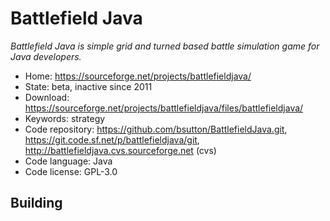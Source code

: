 # Battlefield Java

_Battlefield Java is simple grid and turned based battle simulation game for Java developers._

- Home: https://sourceforge.net/projects/battlefieldjava/
- State: beta, inactive since 2011
- Download: https://sourceforge.net/projects/battlefieldjava/files/battlefieldjava/
- Keywords: strategy
- Code repository: https://github.com/bsutton/BattlefieldJava.git, https://git.code.sf.net/p/battlefieldjava/git, http://battlefieldjava.cvs.sourceforge.net (cvs)
- Code language: Java
- Code license: GPL-3.0


## Building

